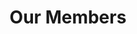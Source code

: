 ---
layout: members
title: Our Members
permalink: /members
officers:
  Alan Burstein:
    title: "President"
    desc: "Alpha Class"
    img: "alan.jpg"
    social:
      facebook: "https://www.facebook.com/alan.burstein.560"
      linkedin: "https://www.linkedin.com/in/alan-burstein/"
      github: "https://github.com/osirissc2"
      email: "alanbur@bu.edu"
  Rudhra Raveendran:
    title: "Vice President"
    desc: "Alpha Class"
    img: "rudy.jpg"
    social:
      facebook: "https://www.facebook.com/sooperooday/"
      twitter: "https://twitter.com/sooperooday"
      linkedin: "https://www.linkedin.com/in/rooday/"
      github: "https://github.com/ROODAY"
      email: "rooday@bu.edu"
  Sumara Ali:
    title: "Treasurer"
    desc: "Alpha Class"
    img: "sumara.jpg"
    social:
      linkedin: "https://www.linkedin.com/in/sumara-ali/"
      github: "https://github.com/sumara523"
      email: "alisum@bu.edu"
  Jason Cho:
    title: "Director of Operations"
    desc: "Alpha Class"
    img: "jason.jpg"
    social:
      linkedin: "https://www.linkedin.com/in/jason-j-cho/"
      github: "https://github.com/jjuncho"
      email: "jjuncho@bu.edu"
  Julius Frost:
    title: "Director of Internal Development"
    desc: "Alpha Class"
    img: "julius.jpg"
    social:
      facebook: "https://www.facebook.com/JuliusFrost0"
      twitter: "https://twitter.com/Julius_Frost"
      linkedin: "https://www.linkedin.com/in/juliusfrost/"
      github: "https://github.com/juliusfrost"
      email: "juliusf@bu.edu"
  Brian He:
    title: "Director of Marketing"
    desc: "Alpha Class"
    img: "brian.jpg"
    social:
      linkedin: "https://www.linkedin.com/in/brian-he/"
      github: "https://github.com/brianhe12"
      email: "brianhe@bu.edu"
  Jinghu Lei:
    title: "Director of Recruitment"
    desc: "Alpha Class"
    img: "jing.jpg"
    social:
      linkedin: "https://www.linkedin.com/in/jinghu-lei/"
      github: "https://github.com/jinghul"
      email: "jinghul@bu.edu"
members:
  Rachel Yang:
    desc: "Alpha Class"
    img: "rachel.jpg"
    social:
      linkedin: "https://www.linkedin.com/in/rachel-yang-76049312b/"
      email: "ryang3@bu.edu"
  Benji Spetter-Goldstein:
    desc: "Beta Class"
    img: "default.jpg"
  Cali Dolfi:
    desc: "Beta Class"
    img: "default.jpg"
  Darcy Meyer:
    desc: "Beta Class"
    img: "default.jpg"
  Deren Singh:
    desc: "Beta Class"
    img: "default.jpg"
  Gabrielle Chan:
    desc: "Beta Class"
    img: "default.jpg"
  Ivorine Do:
    desc: "Beta Class"
    img: "default.jpg"
  Jason Li:
    desc: "Beta Class"
    img: "default.jpg"
  Jorge Nario:
    desc: "Beta Class"
    img: "default.jpg"
  Joshua Pei:
    desc: "Beta Class"
    img: "default.jpg"
  Melissa Lopez:
    desc: "Beta Class"
    img: "default.jpg"
  Michael Djaballah:
    desc: "Beta Class"
    img: "default.jpg"
  Nick Ni:
    desc: "Beta Class"
    img: "default.jpg"
  Ning Wang:
    desc: "Beta Class"
    img: "default.jpg"
  Normandie Essig:
    desc: "Beta Class"
    img: "default.jpg"
  Priya Kumari:
    desc: "Beta Class"
    img: "default.jpg"
  Vivian Gunawan:
    desc: "Beta Class"
    img: "default.jpg"
  Warren Partridge:
    desc: "Beta Class"
    img: "default.jpg"
alumni:
---